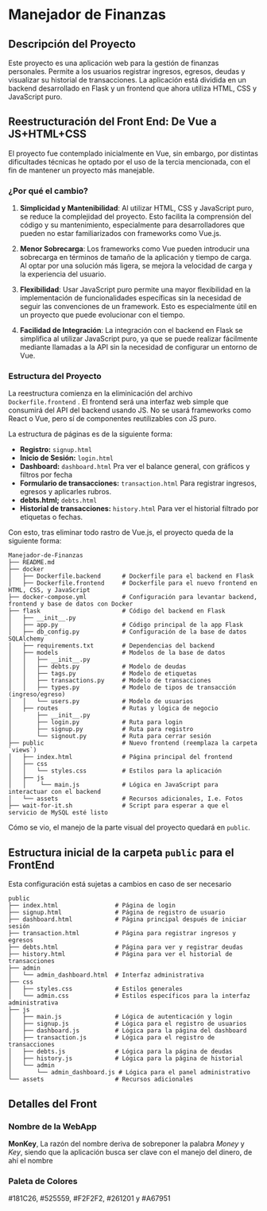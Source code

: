 # Manejador de Finanzas

## Descripción del Proyecto

Este proyecto es una aplicación web para la gestión de finanzas personales. Permite a los usuarios registrar ingresos, egresos, deudas y visualizar su historial de transacciones. La aplicación está dividida en un backend desarrollado en Flask y un frontend que ahora utiliza HTML, CSS y JavaScript puro.

## Reestructuración del Front End: De Vue a JS+HTML+CSS

El proyecto fue contemplado inicialmente en Vue, sin embargo, por distintas dificultades técnicas he optado por el uso de la tercia mencionada, con el fin de mantener un proyecto más manejable. 

### ¿Por qué el cambio?

1. **Simplicidad y Mantenibilidad**: Al utilizar HTML, CSS y JavaScript puro, se reduce la complejidad del proyecto. Esto facilita la comprensión del código y su mantenimiento, especialmente para desarrolladores que pueden no estar familiarizados con frameworks como Vue.js.

2. **Menor Sobrecarga**: Los frameworks como Vue pueden introducir una sobrecarga en términos de tamaño de la aplicación y tiempo de carga. Al optar por una solución más ligera, se mejora la velocidad de carga y la experiencia del usuario.

3. **Flexibilidad**: Usar JavaScript puro permite una mayor flexibilidad en la implementación de funcionalidades específicas sin la necesidad de seguir las convenciones de un framework. Esto es especialmente útil en un proyecto que puede evolucionar con el tiempo.

4. **Facilidad de Integración**: La integración con el backend en Flask se simplifica al utilizar JavaScript puro, ya que se puede realizar fácilmente mediante llamadas a la API sin la necesidad de configurar un entorno de Vue.

### Estructura del Proyecto

La reestructura comienza en la eliminicación del archivo `Dockerfile.frontend` . El frontend será una interfaz web simple que consumirá del API del backend usando JS. No se usará frameworks como React o Vue, pero sí de componentes reutilizables con JS puro.

La estructura de páginas es de la siguiente forma:

*   **Registro:** `signup.html` 
*   **Inicio de Sesión:** `login.html` 
*   **Dashboard:** `dashboard.html` Pra ver el balance general, con gráficos y filtros por fecha
*   **Formulario de transacciones:** `transaction.html` Para registrar ingresos, egresos y aplicarles rubros.
*    **debts.html;** `debts.html`
*    **Historial de transacciones:** `history.html` Para ver el historial filtrado por etiquetas o fechas.

Con esto, tras eliminar todo rastro de Vue.js, el proyecto queda de la siguiente forma: 


```
Manejador-de-Finanzas
├── README.md
├── docker
│   ├── Dockerfile.backend      # Dockerfile para el backend en Flask
│   ├── Dockerfile.frontend     # Dockerfile para el nuevo frontend en HTML, CSS, y JavaScript
├── docker-compose.yml          # Configuración para levantar backend, frontend y base de datos con Docker
├── flask                       # Código del backend en Flask
│   ├── __init__.py
│   ├── app.py                  # Código principal de la app Flask
│   ├── db_config.py            # Configuración de la base de datos SQLAlchemy
│   ├── requirements.txt        # Dependencias del backend
│   ├── models                  # Modelos de la base de datos
│   │   ├── __init__.py
│   │   ├── debts.py            # Modelo de deudas
│   │   ├── tags.py             # Modelo de etiquetas
│   │   ├── transactions.py     # Modelo de transacciones
│   │   ├── types.py            # Modelo de tipos de transacción (ingreso/egreso)
│   │   └── users.py            # Modelo de usuarios
│   ├── routes                  # Rutas y lógica de negocio
│       ├── __init__.py
│       ├── login.py            # Ruta para login
│       ├── signup.py           # Ruta para registro
│       └── signout.py          # Ruta para cerrar sesión
├── public                      # Nuevo frontend (reemplaza la carpeta `views`)
│   ├── index.html              # Página principal del frontend
│   ├── css
│   │   └── styles.css          # Estilos para la aplicación
│   ├── js
│   │    └── main.js            # Lógica en JavaScript para interactuar con el backend
│   └── assets                  # Recursos adicionales, I.e. Fotos
├── wait-for-it.sh              # Script para esperar a que el servicio de MySQL esté listo

```

Cómo se vio, el manejo de la parte visual del proyecto quedará en `public`.

## Estructura inicial de la carpeta `public` para el FrontEnd

Esta configuración está sujetas a cambios en caso de ser necesario

```
public
├── index.html                # Página de login
├── signup.html               # Página de registro de usuario
├── dashboard.html            # Página principal después de iniciar sesión
├── transaction.html          # Página para registrar ingresos y egresos
├── debts.html                # Página para ver y registrar deudas
├── history.html              # Página para ver el historial de transacciones
├── admin                     
│   └── admin_dashboard.html  # Interfaz administrativa
├── css
│   ├── styles.css            # Estilos generales
│   └── admin.css             # Estilos específicos para la interfaz administrativa
├── js
│   ├── main.js               # Lógica de autenticación y login
│   ├── signup.js             # Lógica para el registro de usuarios
│   ├── dashboard.js          # Lógica para la página del dashboard
│   ├── transaction.js        # Lógica para el registro de transacciones
│   ├── debts.js              # Lógica para la página de deudas
│   ├── history.js            # Lógica para la página de historial
│   └── admin                 
│       └── admin_dashboard.js # Lógica para el panel administrativo
└── assets                    # Recursos adicionales
```

##  Detalles del Front

### Nombre de la WebApp
**MonKey**, La razón del nombre deriva de sobreponer la palabra *Money* y *Key*, siendo que la aplicación busca ser clave con el manejo del dinero, de ahí el nombre

### Paleta de Colores 
#181C26, #525559, #F2F2F2, #261201 y #A67951


